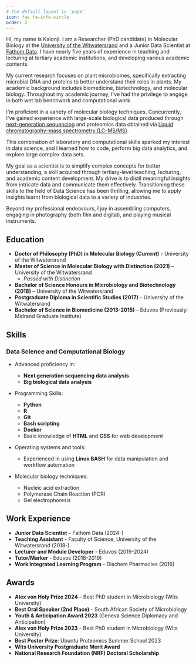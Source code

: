 ```yaml
---
# the default layout is 'page'
icon: fas fa-info-circle
order: 2
---
```



Hi, my name is Kalonji. I am a Researcher (PhD candidate) in Molecular Biology at the [University of the Witwatersrand](https://www.wits.ac.za/) and a Junior Data Scientist at [Fathom Data](https://www.fathomdata.dev/). I have nearly five years of experience in teaching and lecturing at tertiary academic institutions, and developing various academic contents.

My current research focuses on plant microbiomes, specifically extracting microbial DNA and proteins to better understand their roles in plants. My academic background includes biomedicine, biotechnology, and molecular biology. Throughout my academic journey, I've had the privilege to engage in both wet lab benchwork and computational work.

I'm proficient in a variety of molecular biology techniques. Concurrently, I've gained experience with large-scale biological data produced through [next-generation sequencing](https://www.ncbi.nlm.nih.gov/pmc/articles/PMC6528456/) and proteomics data obtained via [Liquid chromatography–mass spectrometry (LC-MS/MS)](https://www.ncbi.nlm.nih.gov/pmc/articles/PMC2643089/).

This combination of laboratory and computational skills sparked my interest in data science, and I learned how to code, perform big data analytics, and explore large complex data sets.

My goal as a scientist is to simplify complex concepts for better understanding, a skill acquired through tertiary-level teaching, lecturing, and academic content development. My drive is to distil meaningful insights from intricate data and communicate them effectively. Transitioning these skills to the field of Data Science has been thrilling, allowing me to apply insights learnt from biological data to a variety of industries. 

Beyond my professional endeavours, I joy in assembling computers, engaging in photography (both film and digital), and playing musical instruments.

## Education

- **Doctor of Philosophy (PhD) in Molecular Biology (Current)** - University of the Witwatersrand
- **Master of Science in Molecular Biology with Distinction (2021)** – University of the Witwatersrand
  - *Passed with Distinction*
- **Bachelor of Science Honours in Microbiology and Biotechnology (2018)** – University of the Witwatersrand
- **Postgraduate Diploma in Scientific Studies (2017)** - University of the Witwatersrand
- **Bachelor of Science in Biomedicine (2013-2015)** – Eduvos (Previously: Midrand Graduate Institute)

## Skills

### Data Science and Computational Biology

- Advanced proficiency in:
  - **Next generation sequencing data analysis**
  - **Big biological data analysis**

- Programming Skills:
  - **Python** 
  - **R** 
  - **Git** 
  - **Bash scripting** 
  - **Docker** 
  - Basic knowledge of **HTML** and **CSS** for web development

- Operating systems and tools:
  - Experienced in using **Linux BASH** for data manipulation and workflow automation
  
- Molecular biology techniques:
  - Nucleic acid extraction
  - Polymerase Chain Reaction (PCR)
  - Gel electrophoresis

## Work Experience

- **Junior Data Scientist** – Fathom Data (2024-)
- **Teaching Assistant** - Faculty of Science, University of the Witwatersrand (2018-)
- **Lecturer and Module Developer** - Eduvos (2019-2024)
- **Tutor/Marker** - Eduvos (2018-2019)
- **Work Integrated Learning Program** - Dischem Pharmacies (2016)

## Awards

- **Alex von Holy Prize 2024** – Best PhD student in Microbiology (Wits University)
- **Best Oral Speaker (2nd Place)** - South African Society of Microbiology
- **Youth & Anticipation Award 2023** (Geneva Science Diplomacy and Anticipation)
- **Alex von Holy Prize 2023** - Best PhD student in Microbiology (Wits University)
- **Best Poster Prize**: Ubuntu Proteomics Summer School 2023
- **Wits University Postgraduate Merit Award**
- **National Research Foundation (NRF) Doctoral Scholarship**